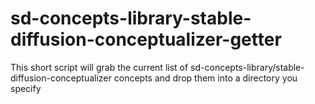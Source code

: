 # sd-concepts-library-stable-diffusion-conceptualizer-getter
This short script will grab the current list of sd-concepts-library/stable-diffusion-conceptualizer concepts and drop them into a directory you specify
